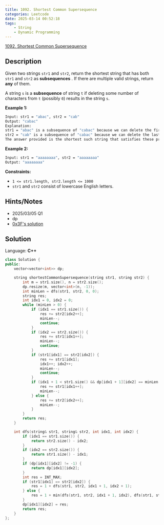```yaml
---
title: 1092. Shortest Common Supersequence
categories: Leetcode
date: 2025-03-14 00:52:18
tags:
    - String
    - Dynamic Programming
---
```


[1092. Shortest Common Supersequence](https://leetcode.com/problems/shortest-common-supersequence/description/)

## Description

Given two strings `str1` and `str2`, return the shortest string that has both `str1` and `str2` as **subsequences** . If there are multiple valid strings, return **any**  of them.

A string `s` is a **subsequence**  of string `t` if deleting some number of characters from `t` (possibly `0`) results in the string `s`.

**Example 1:**

```bash
Input: str1 = "abac", str2 = "cab"
Output: "cabac"
Explanation:
str1 = "abac" is a subsequence of "cabac" because we can delete the first "c".
str2 = "cab" is a subsequence of "cabac" because we can delete the last "ac".
The answer provided is the shortest such string that satisfies these properties.
```

**Example 2:**

```bash
Input: str1 = "aaaaaaaa", str2 = "aaaaaaaa"
Output: "aaaaaaaa"
```

**Constraints:**

- `1 <= str1.length, str2.length <= 1000`
- `str1` and `str2` consist of lowercase English letters.

## Hints/Notes

- 2025/03/05 Q1
- dp
- [0x3F's solution](https://leetcode.cn/problems/shortest-common-supersequence/solutions/2194615/cong-di-gui-dao-di-tui-jiao-ni-yi-bu-bu-auy8z/)

## Solution

Language: **C++**

```C++
class Solution {
public:
    vector<vector<int>> dp;

    string shortestCommonSupersequence(string str1, string str2) {
        int m = str1.size(), n = str2.size();
        dp.resize(m, vector<int>(n, -1));
        int minLen = dfs(str1, str2, 0, 0);
        string res;
        int idx1 = 0, idx2 = 0;
        while (minLen > 0) {
            if (idx1 == str1.size()) {
                res += str2[idx2++];
                minLen--;
                continue;
            }
            if (idx2 == str2.size()) {
                res += str1[idx1++];
                minLen--;
                continue;
            }
            if (str1[idx1] == str2[idx2]) {
                res += str1[idx1];
                idx1++; idx2++;
                minLen--;
                continue;
            }
            if (idx1 + 1 < str1.size() && dp[idx1 + 1][idx2] == minLen - 1) {
                res += str1[idx1++];
                minLen--;
            } else {
                res += str2[idx2++];
                minLen--;
            }
        }
        return res;
    }

    int dfs(string& str1, string& str2, int idx1, int idx2) {
        if (idx1 == str1.size()) {
            return str2.size() - idx2;
        }
        if (idx2 == str2.size()) {
            return str1.size() - idx1;
        }
        if (dp[idx1][idx2] != -1) {
            return dp[idx1][idx2];
        }
        int res = INT_MAX;
        if (str1[idx1] == str2[idx2]) {
            res = 1 + dfs(str1, str2, idx1 + 1, idx2 + 1);
        } else {
            res = 1 + min(dfs(str1, str2, idx1 + 1, idx2), dfs(str1, str2, idx1, idx2 + 1));
        }
        dp[idx1][idx2] = res;
        return res;
    }
};
```
